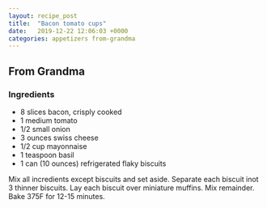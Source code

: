 ```yaml
---
layout: recipe_post
title:  "Bacon tomato cups"
date:   2019-12-22 12:06:03 +0000
categories: appetizers from-grandma
---
```


## From Grandma
### Ingredients
* 8 slices bacon, crisply cooked
* 1 medium tomato
* 1/2 small onion
* 3 ounces swiss cheese
* 1/2 cup mayonnaise
* 1 teaspoon basil
* 1 can (10 ounces) refrigerated flaky biscuits


Mix all incredients except biscuits and set aside. Separate each biscuit inot 3 thinner biscuits. Lay each biscuit over miniature muffins. Mix remainder. Bake 375F for 12-15 minutes.